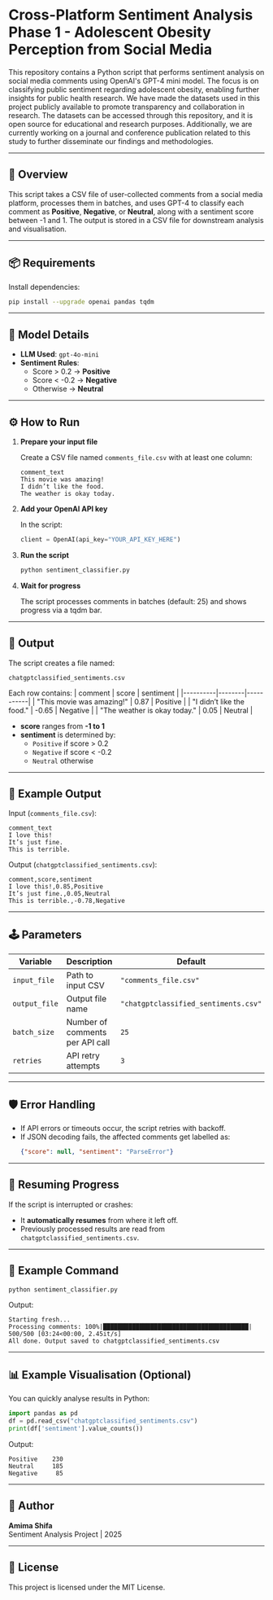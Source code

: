 # Cross-Platform Sentiment Analysis Phase 1 - Adolescent Obesity Perception from Social Media

This repository contains a Python script that performs sentiment analysis on social media comments using OpenAI's GPT-4 mini model. The focus is on classifying public sentiment regarding adolescent obesity, enabling further insights for public health research.
We have made the datasets used in this project publicly available to promote transparency and collaboration in research. The datasets can be accessed through this repository, and it is open source for educational and research purposes.
Additionally, we are currently working on a journal and conference publication related to this study to further disseminate our findings and methodologies.

---

## 📌 Overview

This script takes a CSV file of user-collected comments from a social media platform, processes them in batches, and uses GPT-4 to classify each comment as **Positive**, **Negative**, or **Neutral**, along with a sentiment score between -1 and 1. The output is stored in a CSV file for downstream analysis and visualisation.

---

## 📦 Requirements

Install dependencies:

```bash
pip install --upgrade openai pandas tqdm
```

---

## 🧠 Model Details

- **LLM Used**: `gpt-4o-mini`
- **Sentiment Rules**:
  - Score > 0.2 → **Positive**
  - Score < -0.2 → **Negative**
  - Otherwise → **Neutral**


---

## ⚙️ How to Run

1. **Prepare your input file**

   Create a CSV file named `comments_file.csv` with at least one column:
   ```csv
   comment_text
   This movie was amazing!
   I didn’t like the food.
   The weather is okay today.
   ```

2. **Add your OpenAI API key**

   In the script:
   ```python
   client = OpenAI(api_key="YOUR_API_KEY_HERE")
   ```

3. **Run the script**

   ```bash
   python sentiment_classifier.py
   ```

4. **Wait for progress**

   The script processes comments in batches (default: 25) and shows progress via a tqdm bar.

---

## 🧩 Output

The script creates a file named:

```
chatgptclassified_sentiments.csv
```

Each row contains:
| comment | score | sentiment |
|----------|--------|-----------|
| "This movie was amazing!" | 0.87 | Positive |
| "I didn’t like the food." | -0.65 | Negative |
| "The weather is okay today." | 0.05 | Neutral |

- **score** ranges from **-1 to 1**  
- **sentiment** is determined by:  
  - `Positive` if score > 0.2  
  - `Negative` if score < -0.2  
  - `Neutral` otherwise  

---

## 🧰 Example Output

Input (`comments_file.csv`):

```csv
comment_text
I love this!
It’s just fine.
This is terrible.
```

Output (`chatgptclassified_sentiments.csv`):

```csv
comment,score,sentiment
I love this!,0.85,Positive
It’s just fine.,0.05,Neutral
This is terrible.,-0.78,Negative
```

---

## 🕹️ Parameters

| Variable | Description | Default |
|-----------|--------------|----------|
| `input_file` | Path to input CSV | `"comments_file.csv"` |
| `output_file` | Output file name | `"chatgptclassified_sentiments.csv"` |
| `batch_size` | Number of comments per API call | `25` |
| `retries` | API retry attempts | `3` |

---

## 🛡️ Error Handling

- If API errors or timeouts occur, the script retries with backoff.  
- If JSON decoding fails, the affected comments get labelled as:
  ```json
  {"score": null, "sentiment": "ParseError"}
  ```

---

## 💾 Resuming Progress

If the script is interrupted or crashes:
- It **automatically resumes** from where it left off.
- Previously processed results are read from `chatgptclassified_sentiments.csv`.

---

## 📝 Example Command

```bash
python sentiment_classifier.py
```

Output:

```
Starting fresh...
Processing comments: 100%|████████████████████████████████████████| 500/500 [03:24<00:00, 2.45it/s]
All done. Output saved to chatgptclassified_sentiments.csv
```

---

## 📊 Example Visualisation (Optional)

You can quickly analyse results in Python:

```python
import pandas as pd
df = pd.read_csv("chatgptclassified_sentiments.csv")
print(df['sentiment'].value_counts())
```

Output:
```
Positive    230
Neutral     185
Negative     85
```

---

## 🧩 Author

**Amima Shifa**  
Sentiment Analysis Project | 2025

---

## 🪪 License

This project is licensed under the MIT License.
